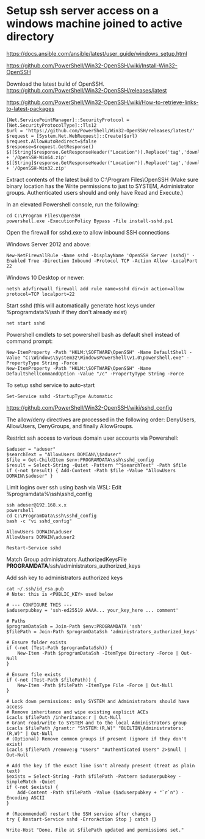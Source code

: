 # Setup ssh server access on a windows machine joined to active directory

https://docs.ansible.com/ansible/latest/user_guide/windows_setup.html

https://github.com/PowerShell/Win32-OpenSSH/wiki/Install-Win32-OpenSSH


Download the latest build of OpenSSH.
https://github.com/PowerShell/Win32-OpenSSH/releases/latest

https://github.com/PowerShell/Win32-OpenSSH/wiki/How-to-retrieve-links-to-latest-packages
```
[Net.ServicePointManager]::SecurityProtocol = [Net.SecurityProtocolType]::Tls12
$url = 'https://github.com/PowerShell/Win32-OpenSSH/releases/latest/'
$request = [System.Net.WebRequest]::Create($url)
$request.AllowAutoRedirect=$false
$response=$request.GetResponse()
$([String]$response.GetResponseHeader("Location")).Replace('tag','download') + '/OpenSSH-Win64.zip'  
$([String]$response.GetResponseHeader("Location")).Replace('tag','download') + '/OpenSSH-Win32.zip'
```

Extract contents of the latest build to C:\Program Files\OpenSSH (Make sure binary location has the Write permissions to just to SYSTEM, Administrator groups. Authenticated users should and only have Read and Execute.)

In an elevated Powershell console, run the following:
```
cd C:\Program Files\OpenSSH
powershell.exe -ExecutionPolicy Bypass -File install-sshd.ps1
```

Open the firewall for sshd.exe to allow inbound SSH connections

Windows Server 2012 and above:
```
New-NetFirewallRule -Name sshd -DisplayName 'OpenSSH Server (sshd)' -Enabled True -Direction Inbound -Protocol TCP -Action Allow -LocalPort 22
```

Windows 10 Desktop or newer:
```
netsh advfirewall firewall add rule name=sshd dir=in action=allow protocol=TCP localport=22
```

Start sshd (this will automatically generate host keys under %programdata%\ssh if they don't already exist)
```
net start sshd
```

Powershell cmdlets to set powershell bash as default shell instead of command prompt:
```
New-ItemProperty -Path "HKLM:\SOFTWARE\OpenSSH" -Name DefaultShell -Value "C:\Windows\System32\WindowsPowerShell\v1.0\powershell.exe" -PropertyType String -Force
New-ItemProperty -Path "HKLM:\SOFTWARE\OpenSSH" -Name DefaultShellCommandOption -Value "/c" -PropertyType String -Force
```

To setup sshd service to auto-start
```
Set-Service sshd -StartupType Automatic
```


https://github.com/PowerShell/Win32-OpenSSH/wiki/sshd_config

The allow/deny directives are processed in the following order: DenyUsers, AllowUsers, DenyGroups, and finally AllowGroups.


Restrict ssh access to various domain user accounts via Powershell:
```
$aduser = "aduser"
$searchText = "AllowUsers DOMIAN\\$aduser"
$file = Get-ChildItem $env:PROGRAMDATA\ssh\sshd_config
$result = Select-String -Quiet -Pattern "^$searchText" -Path $file
if (-not $result) { Add-Content -Path $file -Value "AllowUsers DOMAIN\$aduser" }
```


Limit logins over ssh using bash via WSL:
Edit %programdata%\ssh\sshd_config
```
ssh aduser@192.168.x.x
powershell
cd C:\ProgramData\ssh\sshd_config
bash -c "vi sshd_config"
```

```
AllowUsers DOMAIN\aduser
AllowUsers DOMAIN\aduser2
```

```
Restart-Service sshd
```


Match Group administrators
       AuthorizedKeysFile __PROGRAMDATA__/ssh/administrators_authorized_keys

Add ssh key to administrators authorized keys
```
cat ~/.ssh/id_rsa.pub
# Note: this is <PUBLIC_KEY> used below
```

```
# --- CONFIGURE THIS ---
$aduserpubkey = 'ssh-ed25519 AAAA... your_key_here ... comment'

# Paths
$programDataSsh = Join-Path $env:PROGRAMDATA 'ssh'
$filePath = Join-Path $programDataSsh 'administrators_authorized_keys'

# Ensure folder exists
if (-not (Test-Path $programDataSsh)) {
    New-Item -Path $programDataSsh -ItemType Directory -Force | Out-Null
}

# Ensure file exists
if (-not (Test-Path $filePath)) {
    New-Item -Path $filePath -ItemType File -Force | Out-Null
}

# Lock down permissions: only SYSTEM and Administrators should have access
# Remove inheritance and wipe existing explicit ACEs
icacls $filePath /inheritance:r | Out-Null
# Grant read/write to SYSTEM and to the local Administrators group
icacls $filePath /grant:r "SYSTEM:(R,W)" "BUILTIN\Administrators:(R,W)" | Out-Null
# (Optional) Remove common groups if present (ignore if they don't exist)
icacls $filePath /remove:g "Users" "Authenticated Users" 2>$null | Out-Null

# Add the key if the exact line isn't already present (treat as plain text)
$exists = Select-String -Path $filePath -Pattern $aduserpubkey -SimpleMatch -Quiet
if (-not $exists) {
    Add-Content -Path $filePath -Value ($aduserpubkey + "`r`n") -Encoding ASCII
}

# (Recommended) restart the SSH service after changes
try { Restart-Service sshd -ErrorAction Stop } catch {}

Write-Host "Done. File at $filePath updated and permissions set."
```